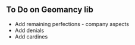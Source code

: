 To Do on Geomancy lib
---------------------

* Add remaining perfections - company aspects
* Add denials
* Add cardines
